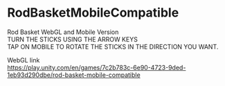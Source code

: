 # RodBasketMobileCompatible
 Rod Basket WebGL and Mobile Version  
TURN THE STICKS USING THE ARROW KEYS  
TAP ON MOBILE TO ROTATE THE STICKS IN THE DIRECTION YOU WANT.

 WebGL link  
https://play.unity.com/en/games/7c2b783c-6e90-4723-9ded-1eb93d290dbe/rod-basket-mobile-compatible

